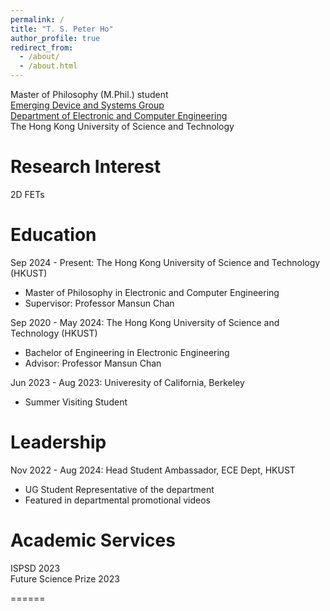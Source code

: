 ```yaml
---
permalink: /
title: "T. S. Peter Ho"
author_profile: true
redirect_from: 
  - /about/
  - /about.html
---
```


Master of Philosophy (M.Phil.) student  
[Emerging Device and Systems Group](https://device.hkust.edu.hk/)  
[Department of Electronic and Computer Engineering](https://ece.hkust.edu.hk/)       
The Hong Kong University of Science and Technology     

Research Interest
======
2D FETs 

Education
======
Sep 2024 - Present: The Hong Kong University of Science and Technology (HKUST)

* Master of Philosophy in Electronic and Computer Engineering
* Supervisor: Professor Mansun Chan

Sep 2020 - May 2024: The Hong Kong University of Science and Technology (HKUST)

* Bachelor of Engineering in Electronic Engineering
* Advisor: Professor Mansun Chan

Jun 2023 - Aug 2023: Univeresity of California, Berkeley 

 * Summer Visiting Student

Leadership
=====
Nov 2022 - Aug 2024: Head Student Ambassador, ECE Dept, HKUST 
 * UG Student Representative of the department 
 * Featured in departmental promotional videos
   
Academic Services
======
ISPSD 2023  
Future Science Prize 2023

======
<br/><br/>
<script type="text/javascript" id="clstr_globe" src="//clustrmaps.com/globe.js?d=BBbc9rH8mbSy1JtGxE7TXFw4l3alzPbcIcVwQep6GoY"></script>
